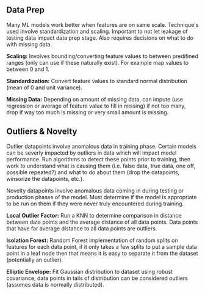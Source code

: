 
## Data Prep
Many ML models work better when features are on same scale. Technique's used involve standardization and scaling. Important to not let leakage of testing data impact data prep stage. Also requires decisions on what to do with missing data.

**Scaling:** Involves bounding/converting feature values to between predifined ranges (only can use if these naturally exist). For example map values to between 0 and 1.

**Standardization:** Convert feature values to standard normal distribution (mean of 0 and unit variance).

**Missing Data:** Depending on amount of missing data, can impute (use regression or average of feature value to fill in missing) if not too many, drop if way too much is missing or very small amount is missing.


## Outliers & Novelty

Outlier datapoints involve anomalous data in training phase. Certain models can be severly impacted by outliers in data which will impact model performance. Run algorithms to detect these points prior to training, then work to understand what is causing them (i.e. false data, true data, one off, possible repeated?) and what to do about them (drop the datapoints, winsorize the datapoints, etc.).

Novelty datapoints involve anomalous data coming in during testing or production phases of the model. Must determine if the model is appropriate to be run on them if they were never truly encountered during training.

**Local Outlier Factor:** Run a KNN to determine comparison in distance between data points and the average distance of all data points. Data points that have far average distance to all data points are outliers.

**Isolation Forest:** Random Forest implementation of random splits on features for each data point, if it only takes a few splits to put a sample data point in a leaf node then that means it is easy to separate it from the dataset (potentially an outlier).

**Elliptic Envelope:** Fit Gaussian distribution to dataset using robust covariance, data points in tails of distribution can be considered outliers (assumes data is normally distributed).






